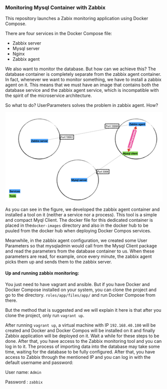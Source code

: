 ### Monitoring Mysql Container with Zabbix

This repository launches a Zabix monitoring application using Docker Compose. 

There are four services in the Docker Compose file:
- Zabbix server
- Mysql server
- Nginx
- Zabbix agent


We also want to monitor the database. But how can we achieve this?  The database container is completely separate from the zabbix agent container. In fact, whenever we want to monitor something, we have to install a zabbix agent on it. This means that we must have an image that contains both the database service and the zabbix agent service, which is incompatible with the spirit of the microservice architecture.

So what to do? UserParameters solves the problem in zabbix agent. How? 


![alt text](https://github.com/imikiani/monitoring-mysql-container-with-zabbix/blob/main/roles/app/files/app/schema.jpeg?raw=true)

As you can see in the figure, we developed the zabbix agent container and installed a tool on it (neither a service nor a process). This tool is a simple and compact Myql Client. The docker file for this dedicated container is placed in the`docker-images` directory and also in the docker hub to be puuled from the docker hub when deploying Docker Compos services.

Meanwhile, in the zabbix agent configuration, we created some User Parameters so that mysqladmin would call from the Mysql Client package and read the parameters from the database container to us. When these parameters are read, for example, once every minute, the zabbix agent picks them up and sends them to the zabbix server.


#### Up and running zabbix monitoring:

You just need to have vagrant and ansible. But if you have Docker and Docker Compose installed on your system, you can clone the project and go to the directory.
`roles/app/files/app/` and run Docker Compose from there.

But the method that is suggested and we will explain it here is that after you clone the project, only run `vagrant up`. 



After running `vagrant up`, a virtual machine with IP `192.168.40.100` will be created and Docker and Docker Compos will be installed on it and finally Zabbix application will be deployed on it. Wait a while for these steps to be done. After that, you have access to the Zabbix monitoring tool and you can log in to it. The process of importing data into the database may take some time, waiting for the database to be fully configured. After that, you have access to Zabbix through the mentioned IP and you can log in with the default username and password:

User name: `Admin`

Password : `zabbix`

### 
